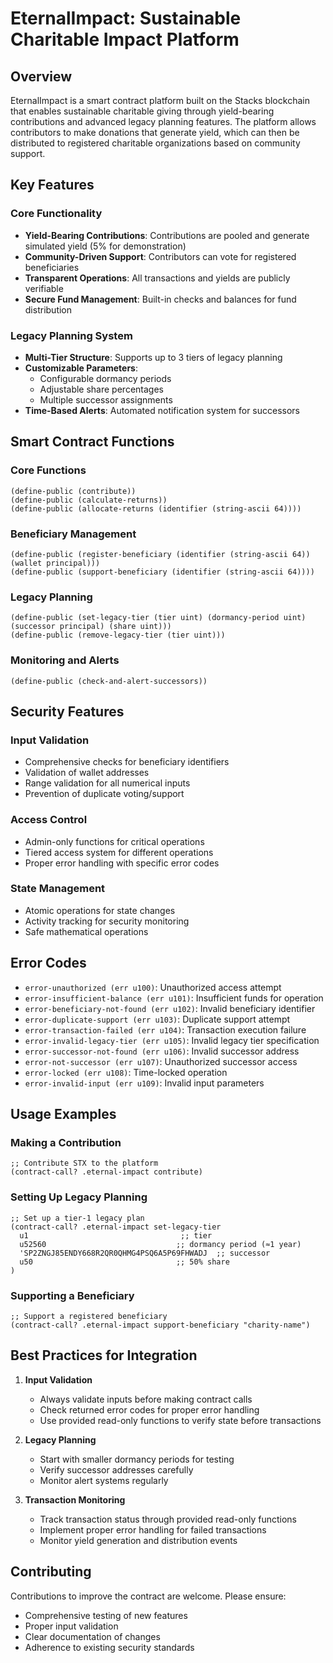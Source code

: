 # EternalImpact: Sustainable Charitable Impact Platform

## Overview
EternalImpact is a smart contract platform built on the Stacks blockchain that enables sustainable charitable giving through yield-bearing contributions and advanced legacy planning features. The platform allows contributors to make donations that generate yield, which can then be distributed to registered charitable organizations based on community support.

## Key Features

### Core Functionality
- **Yield-Bearing Contributions**: Contributions are pooled and generate simulated yield (5% for demonstration)
- **Community-Driven Support**: Contributors can vote for registered beneficiaries
- **Transparent Operations**: All transactions and yields are publicly verifiable
- **Secure Fund Management**: Built-in checks and balances for fund distribution

### Legacy Planning System
- **Multi-Tier Structure**: Supports up to 3 tiers of legacy planning
- **Customizable Parameters**: 
  - Configurable dormancy periods
  - Adjustable share percentages
  - Multiple successor assignments
- **Time-Based Alerts**: Automated notification system for successors

## Smart Contract Functions

### Core Functions
```clarity
(define-public (contribute))
(define-public (calculate-returns))
(define-public (allocate-returns (identifier (string-ascii 64))))
```

### Beneficiary Management
```clarity
(define-public (register-beneficiary (identifier (string-ascii 64)) (wallet principal)))
(define-public (support-beneficiary (identifier (string-ascii 64))))
```

### Legacy Planning
```clarity
(define-public (set-legacy-tier (tier uint) (dormancy-period uint) (successor principal) (share uint)))
(define-public (remove-legacy-tier (tier uint)))
```

### Monitoring and Alerts
```clarity
(define-public (check-and-alert-successors))
```

## Security Features

### Input Validation
- Comprehensive checks for beneficiary identifiers
- Validation of wallet addresses
- Range validation for all numerical inputs
- Prevention of duplicate voting/support

### Access Control
- Admin-only functions for critical operations
- Tiered access system for different operations
- Proper error handling with specific error codes

### State Management
- Atomic operations for state changes
- Activity tracking for security monitoring
- Safe mathematical operations

## Error Codes
- `error-unauthorized (err u100)`: Unauthorized access attempt
- `error-insufficient-balance (err u101)`: Insufficient funds for operation
- `error-beneficiary-not-found (err u102)`: Invalid beneficiary identifier
- `error-duplicate-support (err u103)`: Duplicate support attempt
- `error-transaction-failed (err u104)`: Transaction execution failure
- `error-invalid-legacy-tier (err u105)`: Invalid legacy tier specification
- `error-successor-not-found (err u106)`: Invalid successor address
- `error-not-successor (err u107)`: Unauthorized successor access
- `error-locked (err u108)`: Time-locked operation
- `error-invalid-input (err u109)`: Invalid input parameters

## Usage Examples

### Making a Contribution
```clarity
;; Contribute STX to the platform
(contract-call? .eternal-impact contribute)
```

### Setting Up Legacy Planning
```clarity
;; Set up a tier-1 legacy plan
(contract-call? .eternal-impact set-legacy-tier 
  u1                                  ;; tier
  u52560                             ;; dormancy period (≈1 year)
  'SP2ZNGJ85ENDY668R2QR0QHMG4PSQ6A5P69FHWADJ  ;; successor
  u50                                ;; 50% share
)
```

### Supporting a Beneficiary
```clarity
;; Support a registered beneficiary
(contract-call? .eternal-impact support-beneficiary "charity-name")
```

## Best Practices for Integration

1. **Input Validation**
   - Always validate inputs before making contract calls
   - Check returned error codes for proper error handling
   - Use provided read-only functions to verify state before transactions

2. **Legacy Planning**
   - Start with smaller dormancy periods for testing
   - Verify successor addresses carefully
   - Monitor alert systems regularly

3. **Transaction Monitoring**
   - Track transaction status through provided read-only functions
   - Implement proper error handling for failed transactions
   - Monitor yield generation and distribution events

## Contributing
Contributions to improve the contract are welcome. Please ensure:
- Comprehensive testing of new features
- Proper input validation
- Clear documentation of changes
- Adherence to existing security standards
